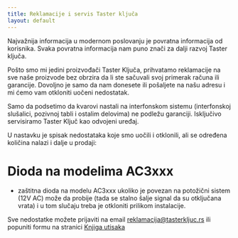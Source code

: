 ```yaml
---
title: Reklamacije i servis Taster ključa
layout: default
---
```


Najvažnija informacija u modernom poslovanju je povratna informacija od korisnika. Svaka povratna informacija nam puno znači za dalji razvoj Taster ključa.

Pošto smo mi jedini proizvođači Taster Ključa, prihvatamo reklamacije na sve naše proizvode bez obrzira da li ste sačuvali svoj primerak računa ili garancije. Dovoljno je samo da nam donesete ili pošaljete na našu adresu i mi ćemo vam otkloniti uočeni nedostatak. 

Samo da podsetimo da kvarovi nastali na interfonskom sistemu (interfonskoj slušalici, pozivnoj tabli i ostalim delovima) ne podležu garanciji. Isključivo servisiramo Taster Ključ kao odvojeni uređaj.


U nastavku je spisak nedostataka koje smo uočili i otklonili, ali se određena količina nalazi i dalje u prodaji:

<a name="ac3dioda"></a>Dioda na modelima AC3xxx
===

 * zaštitna dioda na modelu AC3xxx ukoliko je povezan na potožični sistem (12V AC) može da probije (tada se stalno šalje signal da su otključana vrata) i u tom slučaju treba je otkloniti prilikom instalacije.
 


Sve nedostatke možete prijaviti na email reklamacija@tasterkljuc.rs ili popuniti formu na stranici [Knjiga utisaka](/reklamacije/knjiga-utisaka)
